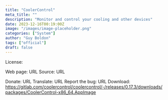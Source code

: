 ```yaml
---
title: "CoolerControl"
meta_title: ""
description: "Monitor and control your cooling and other devices"
date: 2023-12-16T00:19:00Z
image: "/images/image-placeholder.png"
categories: ["System"]
author: "Guy Boldon"
tags: ["official"]
draft: false
---
```



License:

Web page: URL
Source: URL

Donate: URL
Translate: URL
Report the bug: URL
Download: https://gitlab.com/coolercontrol/coolercontrol/-/releases/0.17.3/downloads/packages/CoolerControl-x86_64.AppImage
